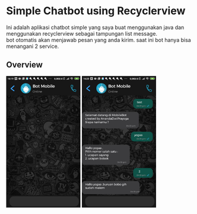 # Simple Chatbot using Recyclerview

Ini adalah aplikasi chatbot simple yang saya buat menggunakan java dan menggunakan recyclerview sebagai tampungan list message.    
bot otomatis akan menjawab pesan yang anda kirim. saat ini bot hanya bisa menangani 2 service.

## Overview   

<div style="float:left;">
 <img src="https://github.com/AnandaDwiprayoga/AndroidSimpleChatbot-recyclerview/blob/master/screen/screen1.jpeg" width="200">
 <img src="https://github.com/AnandaDwiprayoga/AndroidSimpleChatbot-recyclerview/blob/master/screen/screen2.jpeg" width="200">
</div>


